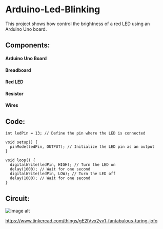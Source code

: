 # Arduino-Led-Blinking

This project shows how control the brightness of a red LED using an Arduino Uno board.

## Components:
#### Arduino Uno Board
#### Breadboard
#### Red LED
#### Resistor
#### Wires


## Code:

```
int ledPin = 13; // Define the pin where the LED is connected

void setup() {
  pinMode(ledPin, OUTPUT); // Initialize the LED pin as an output
}

void loop() {
  digitalWrite(ledPin, HIGH); // Turn the LED on
  delay(1000); // Wait for one second
  digitalWrite(ledPin, LOW); // Turn the LED off
  delay(1000); // Wait for one second
}
```

## Circuit:
![image alt]()

https://www.tinkercad.com/things/gE2IVvx2yv1-fantabulous-turing-jofo
